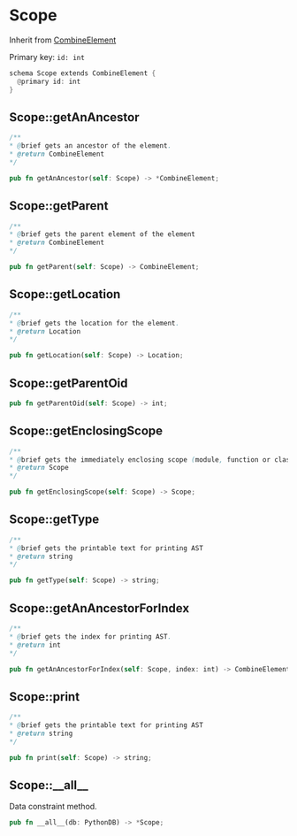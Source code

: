 # Scope

Inherit from [CombineElement](./CombineElement.md)

Primary key: `id: int`

```rust
schema Scope extends CombineElement {
  @primary id: int
}
```
## Scope::getAnAncestor

```java
/**
* @brief gets an ancestor of the element.
* @return CombineElement 
*/
```
```rust
pub fn getAnAncestor(self: Scope) -> *CombineElement;
```
## Scope::getParent

```java
/**
* @brief gets the parent element of the element
* @return CombineElement 
*/
```
```rust
pub fn getParent(self: Scope) -> CombineElement;
```
## Scope::getLocation

```java
/**
* @brief gets the location for the element.
* @return Location
*/
```
```rust
pub fn getLocation(self: Scope) -> Location;
```
## Scope::getParentOid

```rust
pub fn getParentOid(self: Scope) -> int;
```
## Scope::getEnclosingScope

```java
/**
* @brief gets the immediately enclosing scope (module, function or class) whose body contains this statement.
* @return Scope 
*/
```
```rust
pub fn getEnclosingScope(self: Scope) -> Scope;
```
## Scope::getType

```java
/**
* @brief gets the printable text for printing AST
* @return string 
*/
```
```rust
pub fn getType(self: Scope) -> string;
```
## Scope::getAnAncestorForIndex

```java
/**
* @brief gets the index for printing AST.
* @return int 
*/
```
```rust
pub fn getAnAncestorForIndex(self: Scope, index: int) -> CombineElement;
```
## Scope::print

```java
/**
* @brief gets the printable text for printing AST
* @return string 
*/
```
```rust
pub fn print(self: Scope) -> string;
```
## Scope::\_\_all\_\_

Data constraint method.

```rust
pub fn __all__(db: PythonDB) -> *Scope;
```
